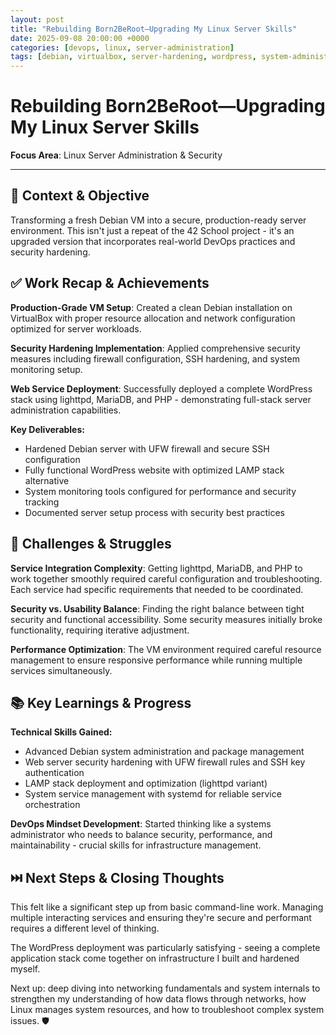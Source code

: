 ```yaml
---
layout: post
title: "Rebuilding Born2BeRoot—Upgrading My Linux Server Skills"
date: 2025-09-08 20:00:00 +0000
categories: [devops, linux, server-administration]
tags: [debian, virtualbox, server-hardening, wordpress, system-administration]
---
```


# Rebuilding Born2BeRoot—Upgrading My Linux Server Skills

**Focus Area**: Linux Server Administration & Security

---

## 🎯 Context & Objective

Transforming a fresh Debian VM into a secure, production-ready server environment. This isn't just a repeat of the 42 School project - it's an upgraded version that incorporates real-world DevOps practices and security hardening.

## ✅ Work Recap & Achievements

**Production-Grade VM Setup**: Created a clean Debian installation on VirtualBox with proper resource allocation and network configuration optimized for server workloads.

**Security Hardening Implementation**: Applied comprehensive security measures including firewall configuration, SSH hardening, and system monitoring setup.

**Web Service Deployment**: Successfully deployed a complete WordPress stack using lighttpd, MariaDB, and PHP - demonstrating full-stack server administration capabilities.

**Key Deliverables:**
- Hardened Debian server with UFW firewall and secure SSH configuration
- Fully functional WordPress website with optimized LAMP stack alternative
- System monitoring tools configured for performance and security tracking
- Documented server setup process with security best practices

## 🧗 Challenges & Struggles

**Service Integration Complexity**: Getting lighttpd, MariaDB, and PHP to work together smoothly required careful configuration and troubleshooting. Each service had specific requirements that needed to be coordinated.

**Security vs. Usability Balance**: Finding the right balance between tight security and functional accessibility. Some security measures initially broke functionality, requiring iterative adjustment.

**Performance Optimization**: The VM environment required careful resource management to ensure responsive performance while running multiple services simultaneously.

## 📚 Key Learnings & Progress

**Technical Skills Gained:**
- Advanced Debian system administration and package management
- Web server security hardening with UFW firewall rules and SSH key authentication
- LAMP stack deployment and optimization (lighttpd variant)
- System service management with systemd for reliable service orchestration

**DevOps Mindset Development**: Started thinking like a systems administrator who needs to balance security, performance, and maintainability - crucial skills for infrastructure management.

## ⏭️ Next Steps & Closing Thoughts

This felt like a significant step up from basic command-line work. Managing multiple interacting services and ensuring they're secure and performant requires a different level of thinking.

The WordPress deployment was particularly satisfying - seeing a complete application stack come together on infrastructure I built and hardened myself.

Next up: deep diving into networking fundamentals and system internals to strengthen my understanding of how data flows through networks, how Linux manages system resources, and how to troubleshoot complex system issues. 🛡️